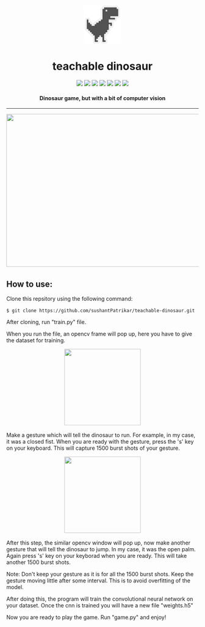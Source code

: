 <p align="center">
  <a href="" rel="noopener">
 <img height=100px src="./img/dino.png" alt="dino-logo"></a>
</p>
<h1 align="center">teachable dinosaur</h1>


<div align="center">
<img src="https://img.shields.io/github/license/sushantPatrikar/teachable-dinosaur">	
<img src="https://www.codefactor.io/repository/github/sushantpatrikar/teachable-dinosaur/badge?s=47db980d7cbdc347f8775087b22eee938231b691">
<img src="https://img.shields.io/github/issues/sushantPatrikar/teachable-dinosaur">
<img src="https://img.shields.io/github/stars/sushantPatrikar/teachable-dinosaur">
<img src="https://img.shields.io/github/forks/sushantPatrikar/teachable-dinosaur">
<img src="https://img.shields.io/github/issues/sushantPatrikar/teachable-dinosaur">
<img src="https://img.shields.io/badge/PRs-welcome-informational">
</div>

<h4 align="center">Dinosaur game, but with a bit of computer vision</h4>

<hr>

<p align="center">
<img src = "./img/demo-min.gif" height=400 width=800>
</p>

<h2>How to use:</h2>

Clone this repsitory using the following command:
```
$ git clone https://github.com/sushantPatrikar/teachable-dinosaur.git
```

After cloning, run "train.py" file.

When you run the file, an opencv frame will pop up, here you have to give the dataset for training.

<p align="center">
<img src = "./img/demo_run.gif" height=200 width=200>
</p>

Make a gesture which will tell the dinosaur to run. For example, in my case, it was a closed fist. When you are ready with the gesture, press the 's' key on your keyboard. This will capture 1500 burst shots of your gesture.

<p align="center">
<img src = "./img/demo_jump.gif" height=200 width=200>
</p>

After this step, the similar opencv window will pop up, now make another gesture that will tell the dinosaur to jump. In my case, it was the open palm. Again press 's' key on your keyborad when you are ready. This will take another 1500 burst shots. 

Note: Don't keep your gesture as it is for all the 1500 burst shots. Keep the gesture moving little after some interval. This is to avoid overfitting of the model.

After doing this, the program will train the convolutional neural network on your dataset. Once the cnn is trained you will have a new file "weights.h5"

Now you are ready to play the game. Run "game.py" and enjoy!
